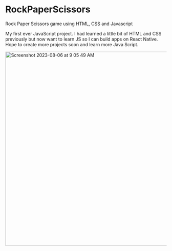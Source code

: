 # RockPaperScissors
Rock Paper Scissors game using HTML, CSS and Javascript

My first ever JavaScript project. I had learned a little bit of HTML and CSS previously but now want to learn JS so I can build apps on React Native.
Hope to create more projects soon and learn more Java Script. 

<img width="605" alt="Screenshot 2023-08-06 at 9 05 49 AM" src="https://github.com/noel-chacko/RockPaperScissors/assets/69741906/f87ded20-54a8-4e86-9f23-da0a2266dbc1">
